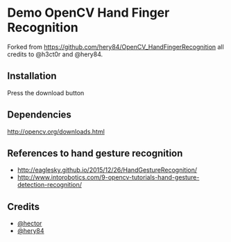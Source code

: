 # Demo OpenCV Hand Finger Recognition

Forked from https://github.com/hery84/OpenCV_HandFingerRecognition all credits to @h3ct0r and @hery84.

## Installation
Press the download button

## Dependencies
http://opencv.org/downloads.html

## References to hand gesture recognition
* http://eaglesky.github.io/2015/12/26/HandGestureRecognition/
* http://www.intorobotics.com/9-opencv-tutorials-hand-gesture-detection-recognition/

## Credits
 * [@hector](https://github.com/h3ct0r)
 * [@hery84](https://github.com/hery84)
 
